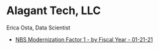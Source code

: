 # Alagant Tech, LLC
Erica Osta, Data Scientist

- [NBS Modernization Factor 1 - by Fiscal Year - 01-21-21](https://github.com/ericaosta/alagant/blob/main/F1/F1.md)

